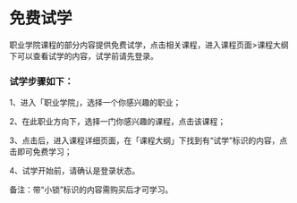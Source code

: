 # 免费试学

职业学院课程的部分内容提供免费试学，点击相关课程，进入课程页面>课程大纲下可以查看试学的内容，试学前请先登录。

### 试学步骤如下：

1、进入「职业学院」，选择一个你感兴趣的职业；


2、在此职业方向下，选择一门你感兴趣的课程，点击该课程；

3、点击后，进入课程详细页面，在「课程大纲」下找到有“试学”标识的内容，点击即可免费学习；

4、试学开始前，请确认是登录状态。


备注：带“小锁”标识的内容需购买后才可学习。
